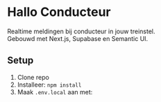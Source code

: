 # Hallo Conducteur

Realtime meldingen bij conducteur in jouw treinstel.  
Gebouwd met Next.js, Supabase en Semantic UI.  

## Setup

1. Clone repo  
2. Installeer: `npm install`  
3. Maak `.env.local` aan met:
